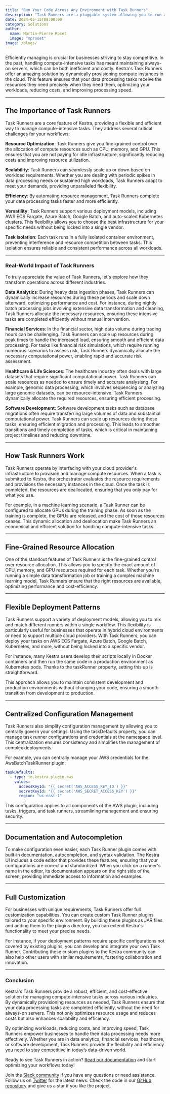 ```yaml
---
title: "Run Your Code Across Any Environment with Task Runners"
description: "Task Runners are a pluggable system allowing you to run any code anywhere without having to worry about the underlying infrastructure"
date: 2024-05-15T08:00:00
category: Solutions
author:
  name: Martin-Pierre Roset
  image: "mproset"
image: /blogs/
---
```


Efficiently managing  is crucial for businesses striving to stay competitive. In the past, handling compute-intensive tasks has meant maintaining always-on servers, which can be both inefficient and costly. Kestra's Task Runners offer an amazing solution by dynamically provisioning compute instances in the cloud. This feature ensures that your data processing tasks receive the resources they need precisely when they need them, optimizing your workloads, reducing costs, and improving processing speed.

---

## The Importance of Task Runners

Task Runners are a core feature of Kestra, providing a flexible and efficient way to manage compute-intensive tasks. They address several critical challenges for your workflows:

**Resource Optimization**: Task Runners give you fine-grained control over the allocation of compute resources such as CPU, memory, and GPU. This ensures that you are not paying for idle infrastructure, significantly reducing costs and improving resource utilization.

**Scalability**: Task Runners can seamlessly scale up or down based on workload requirements. Whether you are dealing with periodic spikes in data processing needs or sustained high workloads, Task Runners adapt to meet your demands, providing unparalleled flexibility.

**Efficiency**: By automating resource management, Task Runners complete your data processing tasks faster and more efficiently.

**Versatility**: Task Runners support various deployment models, including AWS ECS Fargate, Azure Batch, Google Batch, and auto-scaled Kubernetes clusters. This flexibility allows you to choose the best infrastructure for your specific needs without being locked into a single vendor.

**Task Isolation**: Each task runs in a fully isolated container environment, preventing interference and resource competition between tasks. This isolation ensures reliable and consistent performance across all workloads.

---

### Real-World Impact of Task Runners

To truly appreciate the value of Task Runners, let's explore how they transform operations across different industries.

**Data Analytics**: During heavy data ingestion phases, Task Runners can dynamically increase resources during these periods and scale down afterward, optimizing performance and cost. For instance, during nightly batch processing jobs involving extensive data transformation and cleaning, Task Runners allocate the necessary resources, ensuring these intensive tasks are completed efficiently without manual intervention.

**Financial Services**: In the financial sector, high data volume during trading hours can be challenging. Task Runners can scale up resources during peak times to handle the increased load, ensuring smooth and efficient data processing. For tasks like financial risk simulations, which require running numerous scenarios to assess risk, Task Runners dynamically allocate the necessary computational power, enabling rapid and accurate risk assessment.

**Healthcare & Life Sciences**: The healthcare industry often deals with large datasets that require significant computational power. Task Runners can scale resources as needed to ensure timely and accurate analysisng. For example, genomic data processing, which involves sequencing or analyzing large genomic datasets, can be resource-intensive. Task Runners dynamically allocate the required resources, ensuring efficient processing.

**Software Development**: Software development tasks such as database migrations often require transferring large volumes of data and substantial computational power. Task Runners can scale up resources during these tasks, ensuring efficient migration and processing. This leads to smoother transitions and timely completion of tasks, which is critical in maintaining project timelines and reducing downtime.

---

## How Task Runners Work

Task Runners operate by interfacing with your cloud provider's infrastructure to provision and manage compute resources. When a task is submitted to Kestra, the orchestrator evaluates the resource requirements and provisions the necessary instances in the cloud. Once the task is completed, the resources are deallocated, ensuring that you only pay for what you use.

For example, in a machine learning scenario, a Task Runner can be configured to allocate GPUs during the training phase. As soon as the training is complete, the GPUs are released, and the cost of those resources ceases. This dynamic allocation and deallocation make Task Runners an economical and efficient solution for handling compute-intensive tasks.

---

## Fine-Grained Resource Allocation

One of the standout features of Task Runners is the fine-grained control over resource allocation. This allows you to specify the exact amount of CPU, memory, and GPU resources required for each task. Whether you're running a simple data transformation job or training a complex machine learning model, Task Runners ensure that the right resources are available, optimizing performance and cost-efficiency.

---

## Flexible Deployment Patterns

Task Runners support a variety of deployment models, allowing you to mix and match different runners within a single workflow. This flexibility is particularly useful for businesses that operate in hybrid cloud environments or need to support multiple cloud providers. With Task Runners, you can deploy your tasks on AWS ECS Fargate, Azure Batch, Google Batch, Kubernetes, and more, without being locked into a specific vendor.

For instance, many Kestra users develop their scripts locally in Docker containers and then run the same code in a production environment as Kubernetes pods. Thanks to the taskRunner property, setting this up is straightforward.

This approach allows you to maintain consistent development and production environments without changing your code, ensuring a smooth transition from development to production.

---

## Centralized Configuration Management

Task Runners also simplify configuration management by allowing you to centrally govern your settings. Using the taskDefaults property, you can manage task runner configurations and credentials at the namespace level. This centralization ensures consistency and simplifies the management of complex deployments.

For example, you can centrally manage your AWS credentials for the AwsBatchTaskRunner plugin:

```yaml
taskDefaults:
  - type: io.kestra.plugin.aws
    values:
      accessKeyId: "{{ secret('AWS_ACCESS_KEY_ID') }}"
      secretKeyId: "{{ secret('AWS_SECRET_ACCESS_KEY') }}"
      region: "us-east-1"

```

This configuration applies to all components of the AWS plugin, including tasks, triggers, and task runners, streamlining management and ensuring security.

---

## Documentation and Autocompletion

To make configuration even easier, each Task Runner plugin comes with built-in documentation, autocompletion, and syntax validation. The Kestra UI includes a code editor that provides these features, ensuring that your configurations are correct and standardized. When you click on a runner's name in the editor, its documentation appears on the right side of the screen, providing immediate access to information and examples.

---

## Full Customization

For businesses with unique requirements, Task Runners offer full customization capabilities. You can create custom Task Runner plugins tailored to your specific environment. By building these plugins as JAR files and adding them to the plugins directory, you can extend Kestra's functionality to meet your precise needs.

For instance, if your deployment patterns require specific configurations not covered by existing plugins, you can develop and integrate your own Task Runner. Contributing these custom plugins to the Kestra community can also help other users with similar requirements, fostering collaboration and innovation.

---

### Conclusion

Kestra's Task Runners provide a robust, efficient, and cost-effective solution for managing compute-intensive tasks across various industries. By dynamically provisioning resources as needed, Task Runners ensure that your data processing tasks are completed efficiently, without the need for always-on servers. This not only optimizes resource usage and reduces costs but also enhances scalability and efficiency.

By optimizing workloads, reducing costs, and improving speed, Task Runners empower businesses to handle their data processing needs more effectively. Whether you are in data analytics, financial services, healthcare, or software development, Task Runners provide the flexibility and efficiency you need to stay competitive in today’s data-driven world.

Ready to see Task Runners in action? [Read our documentation](https://kestra.io/docs/concepts/task-runners) and start optimizing your workflows today!

Join the [Slack community](https://kestra.io/slack) if you have any questions or need assistance.
Follow us on [Twitter](https://twitter.com/kestra_io) for the latest news.
Check the code in our [GitHub repository](https://github.com/kestra-io/kestra) and give us a star if you like the project.
